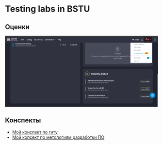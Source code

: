 # Testing labs in BSTU
## Оценки
![alt text](01.Grades.png)

## Конспекты
- <a href="https://www.notion.so/chamster/Git-eabe6bb61fe74052a359992d981689ec?pvs=4">Мой конспект по гиту</a>
- <a href="https://www.notion.so/chamster/Software-Development-Methodologies-0f28faf1816d41f2a9a087ba1560bdc8?pvs=4">Мой копсект по метологиям разработки ПО</a>

